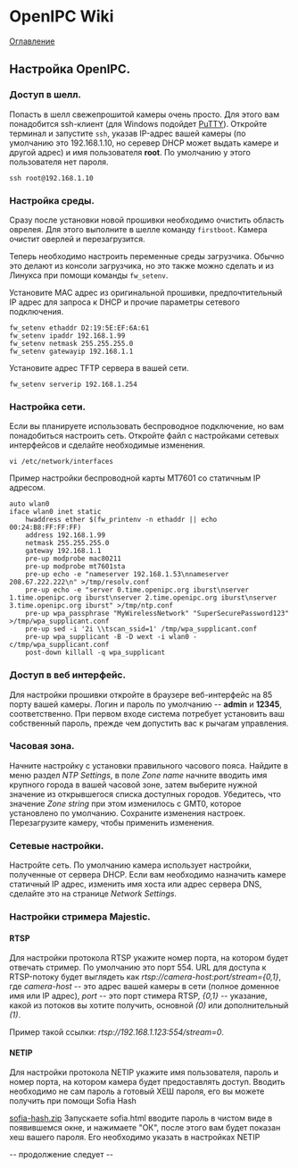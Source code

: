 # OpenIPC Wiki
[Оглавление](../README.md)

Настройка OpenIPC.
------------------

### Доступ в шелл.

Попасть в шелл свежепрошитой камеры очень просто. Для этого вам понадобится
ssh-клиент (для Windows подойдет [PuTTY](https://putty.org/)). Откройте терминал
и запустите `ssh`, указав IP-адрес вашей камеры (по умолчанию это 192.168.1.10,
но серевер DHCP может выдать камере и другой адрес) и имя пользователя __root__.
По умолчанию у этого пользователя нет пароля.
```
ssh root@192.168.1.10
```

### Настройка среды.

Сразу после установки новой прошивки необходимо очистить область оврелея. Для
этого выполните в шелле команду `firstboot`. Камера очистит оверлей и
перезагрузится.

Теперь необходимо настроить переменные среды загрузчика. Обычно это делают из
консоли загрузчика, но это также можно сделать и из Линукса при помощи команды
`fw_setenv`.

Установите MAC адрес из оригинальной прошивки, предпочтительный IP aдрес для
запроса к DHCP и прочие параметры сетевого подключения.
```
fw_setenv ethaddr D2:19:5E:EF:6A:61
fw_setenv ipaddr 192.168.1.99
fw_setenv netmask 255.255.255.0
fw_setenv gatewayip 192.168.1.1
```
Установите адрес TFTP сервера в вашей сети.
```
fw_setenv serverip 192.168.1.254
```

### Настройка сети.

Если вы планируете использовать беспроводное подключение, но вам понадобиться
настроить сеть. Откройте файл с настройками сетевых интерфейсов и сделайте
необходимые изменения.
```
vi /etc/network/interfaces
```
Пример настройки беспроводной карты MT7601 со статичным IP адресом.
```
auto wlan0
iface wlan0 inet static
    hwaddress ether $(fw_printenv -n ethaddr || echo 00:24:B8:FF:FF:FF)
    address 192.168.1.99
    netmask 255.255.255.0
    gateway 192.168.1.1
    pre-up modprobe mac80211
    pre-up modprobe mt7601sta
    pre-up echo -e "nameserver 192.168.1.53\nnameserver 208.67.222.222\n" >/tmp/resolv.conf
    pre-up echo -e "server 0.time.openipc.org iburst\nserver 1.time.openipc.org iburst\nserver 2.time.openipc.org iburst\nserver 3.time.openipc.org iburst" >/tmp/ntp.conf
    pre-up wpa_passphrase "MyWirelessNetwork" "SuperSecurePassword123" >/tmp/wpa_supplicant.conf
    pre-up sed -i '2i \\tscan_ssid=1' /tmp/wpa_supplicant.conf
    pre-up wpa_supplicant -B -D wext -i wlan0 -c/tmp/wpa_supplicant.conf
    post-down killall -q wpa_supplicant
```

### Доступ в веб интерфейс.

Для настройки прошивки откройте в браузере веб-интерфейс на 85 порту вашей
камеры. Логин и пароль по умолчанию -- __admin__ и __12345__, соответственно.
При первом входе система потребует установить ваш собственный пароль, прежде
чем допустить вас к рычагам управления.

### Часовая зона.

Начните настройку с установки правильного часового пояса. Найдите в меню раздел
_NTP Settings_, в поле _Zone name_ начните вводить имя крупного города в вашей
часовой зоне, затем выберите нужной значение из открывшегося списка доступных
городов. Убедитесь, что значение _Zone string_ при этом изменилось с GMT0,
которое установлено по умолчанию. Сохраните изменения настроек. Перезагрузите
камеру, чтобы применить изменения.

### Сетевые настройки.

Настройте сеть. По умолчанию камера использует настройки, полученные от сервера
DHCP. Если вам необходимо назначить камере статичный IP адрес, изменить имя
хоста или адрес сервера DNS, сделайте это на странице _Network Settings_.

### Настройки стримера Majestic.

#### RTSP

Для настройки протокола RTSP укажите номер порта, на котором будет отвечать
стример. По умолчанию это порт 554. URL для доступа к RTSP-потоку будет
выглядеть как _rtsp://camera-host:port/stream={0,1}_, где _camera-host_
-- это адреc вашей камеры в сети (полное доменное имя или IP адрес), _port_ --
это порт стимера RTSP, _{0,1}_ -- указание, какой из потоков вы хотите получить,
основной _(0)_ или дополнительный _(1)_.

Пример такой ссылки: _rtsp://192.168.1.123:554/stream=0_.

#### NETIP

Для настройки протокола NETIP укажите имя пользователя, пароль и номер порта, на
котором камера будет предоставлять доступ. Вводить необходимо не сам пароль а готовый ХЕШ пароля, его вы можете получить при помощи Sofia Hash

[sofia-hash.zip](https://github.com/user-attachments/files/18651146/sofia-hash.zip)
Запускаете sofia.html вводите пароль в чистом виде в появившемся окне, и нажимаете "ОК", после этого вам будет показан хеш вашего пароля. 
Его необходимо указать в настройках NETIP

-- продолжение следует --
